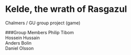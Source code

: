 # Kelde, the wrath of Rasgazul
Chalmers / GU group project (game)

###Group Members
Philip Tibom  
Hossein Hussain  
Anders Bolin  
Daniel Olsson  

